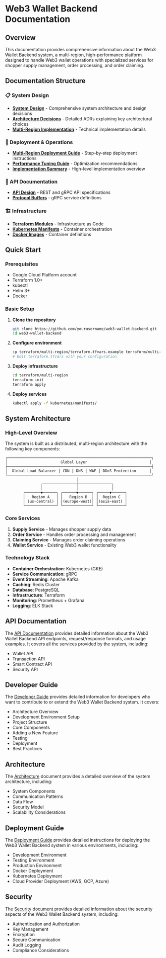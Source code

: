 # Web3 Wallet Backend Documentation

## Overview

This documentation provides comprehensive information about the Web3 Wallet Backend system, a multi-region, high-performance platform designed to handle Web3 wallet operations with specialized services for shopper supply management, order processing, and order claiming.

## Documentation Structure

### 📋 System Design
- **[System Design](system-design.md)** - Comprehensive system architecture and design decisions
- **[Architecture Decisions](architecture-decisions.md)** - Detailed ADRs explaining key architectural choices
- **[Multi-Region Implementation](multi-region-implementation.md)** - Technical implementation details

### 🚀 Deployment & Operations
- **[Multi-Region Deployment Guide](multi-region-deployment-guide.md)** - Step-by-step deployment instructions
- **[Performance Tuning Guide](performance-tuning-guide.md)** - Optimization recommendations
- **[Implementation Summary](../IMPLEMENTATION-SUMMARY.md)** - High-level implementation overview

### 🔌 API Documentation
- **[API Design](api-design.md)** - REST and gRPC API specifications
- **[Protocol Buffers](../api/proto/)** - gRPC service definitions

### 🏗️ Infrastructure
- **[Terraform Modules](../terraform/)** - Infrastructure as Code
- **[Kubernetes Manifests](../kubernetes/)** - Container orchestration
- **[Docker Images](../build/)** - Container definitions

## Quick Start

### Prerequisites

- Google Cloud Platform account
- Terraform 1.0+
- kubectl
- Helm 3+
- Docker

### Basic Setup

1. **Clone the repository**
   ```bash
   git clone https://github.com/yourusername/web3-wallet-backend.git
   cd web3-wallet-backend
   ```

2. **Configure environment**
   ```bash
   cp terraform/multi-region/terraform.tfvars.example terraform/multi-region/terraform.tfvars
   # Edit terraform.tfvars with your configuration
   ```

3. **Deploy infrastructure**
   ```bash
   cd terraform/multi-region
   terraform init
   terraform apply
   ```

4. **Deploy services**
   ```bash
   kubectl apply -f kubernetes/manifests/
   ```

## System Architecture

### High-Level Overview

The system is built as a distributed, multi-region architecture with the following key components:

```text
┌─────────────────────────────────────────────────────────────────┐
│                        Global Layer                            │
├─────────────────────────────────────────────────────────────────┤
│  Global Load Balancer │ CDN │ DNS │ WAF │ DDoS Protection      │
└─────────────────────────────────────────────────────────────────┘
                                │
                ┌───────────────┼───────────────┐
                │               │               │
        ┌───────▼──────┐ ┌──────▼──────┐ ┌─────▼──────┐
        │   Region A   │ │   Region B  │ │  Region C  │
        │ (us-central) │ │(europe-west)│ │(asia-east) │
        └──────────────┘ └─────────────┘ └────────────┘
```

### Core Services

1. **Supply Service** - Manages shopper supply data
2. **Order Service** - Handles order processing and management
3. **Claiming Service** - Manages order claiming operations
4. **Wallet Service** - Existing Web3 wallet functionality

### Technology Stack

- **Container Orchestration**: Kubernetes (GKE)
- **Service Communication**: gRPC
- **Event Streaming**: Apache Kafka
- **Caching**: Redis Cluster
- **Database**: PostgreSQL
- **Infrastructure**: Terraform
- **Monitoring**: Prometheus + Grafana
- **Logging**: ELK Stack

## API Documentation

The [API Documentation](api-documentation.md) provides detailed information about the Web3 Wallet Backend API endpoints, request/response formats, and usage examples. It covers all the services provided by the system, including:

- Wallet API
- Transaction API
- Smart Contract API
- Security API

## Developer Guide

The [Developer Guide](developer-guide.md) provides detailed information for developers who want to contribute to or extend the Web3 Wallet Backend system. It covers:

- Architecture Overview
- Development Environment Setup
- Project Structure
- Core Components
- Adding a New Feature
- Testing
- Deployment
- Best Practices

## Architecture

The [Architecture](architecture.md) document provides a detailed overview of the system architecture, including:

- System Components
- Communication Patterns
- Data Flow
- Security Model
- Scalability Considerations

## Deployment Guide

The [Deployment Guide](deployment-guide.md) provides detailed instructions for deploying the Web3 Wallet Backend system in various environments, including:

- Development Environment
- Testing Environment
- Production Environment
- Docker Deployment
- Kubernetes Deployment
- Cloud Provider Deployment (AWS, GCP, Azure)

## Security

The [Security](security.md) document provides detailed information about the security aspects of the Web3 Wallet Backend system, including:

- Authentication and Authorization
- Key Management
- Encryption
- Secure Communication
- Audit Logging
- Compliance Considerations
